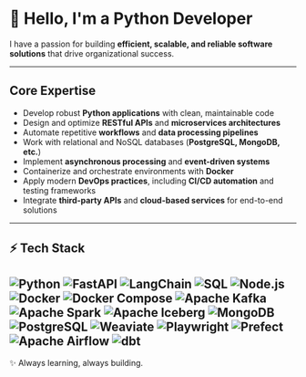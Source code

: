 # 👋 Hello, I'm a Python Developer  

I have a passion for building **efficient, scalable, and reliable software solutions** that drive organizational success.  

---

## Core Expertise  

- Develop robust **Python applications** with clean, maintainable code  
- Design and optimize **RESTful APIs** and **microservices architectures**  
- Automate repetitive **workflows** and **data processing pipelines**  
- Work with relational and NoSQL databases (**PostgreSQL, MongoDB, etc.**)  
- Implement **asynchronous processing** and **event-driven systems**  
- Containerize and orchestrate environments with **Docker**  
- Apply modern **DevOps practices**, including **CI/CD automation** and testing frameworks  
- Integrate **third-party APIs** and **cloud-based services** for end-to-end solutions  

---

## ⚡ Tech Stack  

![Python](https://img.shields.io/badge/Python-3.10%2B-blue)  ![FastAPI](https://img.shields.io/badge/Framework-FastAPI-teal)  ![LangChain](https://img.shields.io/badge/Orchestration-LangChain-yellow) ![SQL](https://img.shields.io/badge/Language-SQL-darkred) ![Node.js](https://img.shields.io/badge/Runtime-Node.js-brightgreen) ![Docker](https://img.shields.io/badge/Container-Docker-blueviolet)  ![Docker Compose](https://img.shields.io/badge/Container-Docker%20Compose-lightblue)   ![Apache Kafka](https://img.shields.io/badge/Streaming-Apache%20Kafka-orange)  ![Apache Spark](https://img.shields.io/badge/BigData-Apache%20Spark-yellowgreen)  ![Apache Iceberg](https://img.shields.io/badge/DataLake-Apache%20Iceberg-lightgrey)  ![MongoDB](https://img.shields.io/badge/Database-MongoDB-green)  ![PostgreSQL](https://img.shields.io/badge/Database-PostgreSQL-blue)  ![Weaviate](https://img.shields.io/badge/VectorDB-Weaviate-orange)  ![Playwright](https://img.shields.io/badge/Testing-Playwright-brightgreen)   ![Prefect](https://img.shields.io/badge/Orchestration-Prefect-navy)  ![Apache Airflow](https://img.shields.io/badge/Orchestration-Apache%20Airflow-skyblue)  ![dbt](https://img.shields.io/badge/Transformation-dbt-red)  
---

✨ Always learning, always building.  
